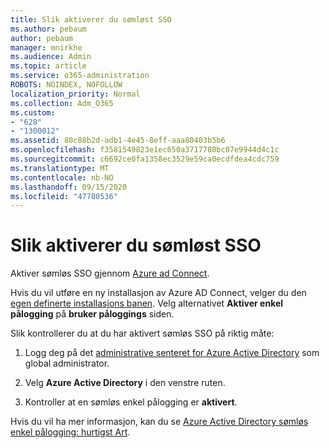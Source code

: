 ```yaml
---
title: Slik aktiverer du sømløst SSO
ms.author: pebaum
author: pebaum
manager: mnirkhe
ms.audience: Admin
ms.topic: article
ms.service: o365-administration
ROBOTS: NOINDEX, NOFOLLOW
localization_priority: Normal
ms.collection: Adm_O365
ms.custom:
- "628"
- "1300012"
ms.assetid: 80c88b2d-adb1-4e45-8eff-aaa80403b5b6
ms.openlocfilehash: f3581549823e1ec650a3717780bc07e9944d4c1c
ms.sourcegitcommit: c6692ce0fa1358ec3529e59ca0ecdfdea4cdc759
ms.translationtype: MT
ms.contentlocale: nb-NO
ms.lasthandoff: 09/15/2020
ms.locfileid: "47780536"
---
```

# <a name="how-to-enable-seamless-sso"></a>Slik aktiverer du sømløst SSO

Aktiver sømløs SSO gjennom [Azure ad Connect](https://docs.microsoft.com/azure/active-directory/connect/active-directory-aadconnect).
  
Hvis du vil utføre en ny installasjon av Azure AD Connect, velger du den [egen definerte installasjons banen](https://docs.microsoft.com/azure/active-directory/connect/active-directory-aadconnect-get-started-custom). Velg alternativet **Aktiver enkel pålogging** på **bruker påloggings** siden.
  
Slik kontrollerer du at du har aktivert sømløs SSO på riktig måte:
  
1. Logg deg på det [administrative senteret for Azure Active Directory](https://aad.portal.azure.com) som global administrator.

2. Velg **Azure Active Directory** i den venstre ruten.

3. Kontroller at en sømløs enkel pålogging er **aktivert**.

Hvis du vil ha mer informasjon, kan du se [Azure Active Directory sømløs enkel pålogging: hurtigst Art](https://docs.microsoft.com/azure/active-directory/connect/active-directory-aadconnect-sso-quick-start).
  